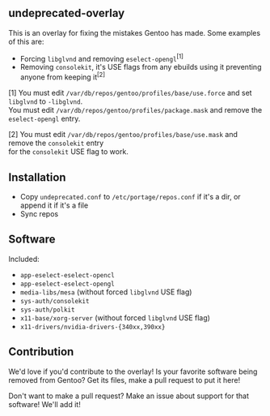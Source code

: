 ## undeprecated-overlay

This is an overlay for fixing the mistakes Gentoo has made. Some examples of this are:

- Forcing `libglvnd` and removing `eselect-opengl`<sup>[1]</sup>
- Removing `consolekit`, it's USE flags from any ebuilds using it preventing anyone from keeping it<sup>[2]</sup>

[1] You must edit `/var/db/repos/gentoo/profiles/base/use.force` and set `libglvnd` to `-libglvnd`.<br>
You must edit `/var/db/repos/gentoo/profiles/package.mask` and remove the `eselect-opengl` entry.

[2] You must edit `/var/db/repos/gentoo/profiles/base/use.mask` and remove the `consolekit` entry<br>
for the `consolekit` USE flag to work.

## Installation

- Copy `undeprecated.conf` to `/etc/portage/repos.conf` if it's a dir, or append it if it's a file
- Sync repos

## Software

Included:

- `app-eselect-eselect-opencl`
- `app-eselect-eselect-opengl`
- `media-libs/mesa` (without forced `libglvnd` USE flag)
- `sys-auth/consolekit`
- `sys-auth/polkit`
- `x11-base/xorg-server` (without forced `libglvnd` USE flag)
- `x11-drivers/nvidia-drivers-{340xx,390xx}`

## Contribution

We'd love if you'd contribute to the overlay! Is your favorite software being removed from Gentoo?
Get its files, make a pull request to put it here!

Don't want to make a pull request? Make an issue about support for that software! We'll add it!
